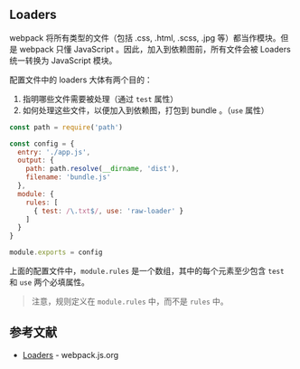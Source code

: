## Loaders

webpack 将所有类型的文件（包括 .css, .html, .scss, .jpg 等）都当作模块。但是 webpack 只懂 JavaScript 。因此，加入到依赖图前，所有文件会被 Loaders 统一转换为 JavaScript 模块。

配置文件中的 loaders 大体有两个目的：

1. 指明哪些文件需要被处理（通过 `test` 属性）
2. 如何处理这些文件，以便加入到依赖图，打包到 bundle 。（`use` 属性）

```js
const path = require('path')

const config = {
  entry: './app.js',
  output: {
    path: path.resolve(__dirname, 'dist'),
    filename: 'bundle.js'
  },
  module: {
    rules: [
      { test: /\.txt$/, use: 'raw-loader' }
    ]
  }
}

module.exports = config
```

上面的配置文件中，`module.rules` 是一个数组，其中的每个元素至少包含 `test` 和 `use` 两个必填属性。

> 注意，规则定义在 `module.rules` 中，而不是 `rules` 中。

## 参考文献

- [Loaders](https://webpack.js.org/concepts/loaders/) - webpack.js.org